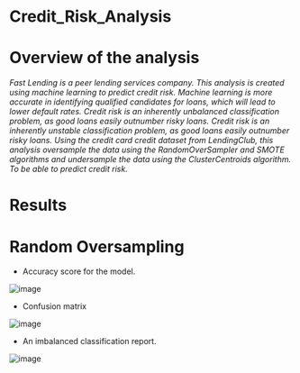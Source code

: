 # Credit_Risk_Analysis

# Overview of the analysis

_Fast Lending is a peer lending services company. This analysis is created using machine learning to predict credit risk. Machine learning is more accurate in identifying qualified candidates for loans, which will lead to lower default rates. Credit risk is an inherently unbalanced classification problem, as good loans easily outnumber risky loans.  Credit risk is an inherently unstable classification problem, as good loans easily outnumber risky loans. Using the credit card credit dataset from LendingClub, this analysis oversample the data using the RandomOverSampler and SMOTE algorithms and undersample the data using the ClusterCentroids algorithm. To be able to predict credit risk._ 

# Results

# Random Oversampling

* Accuracy score for the model.

![image](https://user-images.githubusercontent.com/74740339/116007964-55763680-a5e0-11eb-960e-1d63db667374.png)

* Confusion matrix 

![image](https://user-images.githubusercontent.com/74740339/116008018-9cfcc280-a5e0-11eb-8a0b-5123e47b8fc0.png)

* An imbalanced classification report.

![image](https://user-images.githubusercontent.com/74740339/116008031-aa19b180-a5e0-11eb-8f2d-c021a13b0f7a.png)

